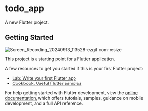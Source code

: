# todo_app

A new Flutter project.

## Getting Started

![Screen_Recording_20240913_113528-ezgif com-resize](https://github.com/user-attachments/assets/9a50a402-2146-4c3c-bcd3-6bf331901ee1)



This project is a starting point for a Flutter application.

A few resources to get you started if this is your first Flutter project:

- [Lab: Write your first Flutter app](https://docs.flutter.dev/get-started/codelab)
- [Cookbook: Useful Flutter samples](https://docs.flutter.dev/cookbook)

For help getting started with Flutter development, view the
[online documentation](https://docs.flutter.dev/), which offers tutorials,
samples, guidance on mobile development, and a full API reference.
